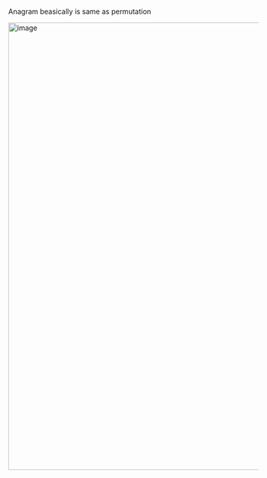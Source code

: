 
Anagram beasically is same as permutation

<img width="900" alt="image" src="https://github.com/user-attachments/assets/64d1d2b1-3b26-45ed-9f81-7f7768b58131" />

